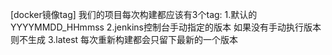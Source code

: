 [docker镜像tag]
我们的项目每次构建都应该有3个tag:
1.默认的 YYYYMMDD_HHmmss 
2.jenkins控制台手动指定的版本 如果没有手动执行版本则不生成 
3.latest  每次重新构建都会只留下最新的一个版本